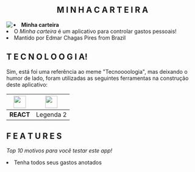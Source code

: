 <h2 align=center> M I N H A  C A R T E I R A</h2> 
<img align=left src="https://raw.githubusercontent.com/edmarpires9/Upgrade/refs/heads/main/public/icons8-money-100.png"/>
<li><b>Minha carteira</b></li>
<li>O <em>Minha carteira</em> é um aplicativo para controlar gastos pessoais!</li>
<li>Mantido por Edmar Chagas Pires from Brazil</li>
<h2>T E C N O L O O G I A! </h2>
<p>Sim, está foi uma referência ao meme "Tecnoooologia", mas deixando o humor de lado, foram utilizadas as seguintes ferramentas na construção deste aplicativo:</p>

| <img src="https://raw.githubusercontent.com/edmarpires9/upgrade/refs/heads/main/public/logo192.png" width="32"/> | <img src="https://raw.githubusercontent.com/edmarpires9/upgrade/refs/heads/main/public/logo192.png" width="32"/> |
|:--:|:--:|
| <b>REACT</b> | Legenda 2 |

<h2>F E A T U R E S</h2>
<p><em>Top 10 motivos para você testar este app!</em></p>
<li>Tenha todos seus gastos anotados</li>
